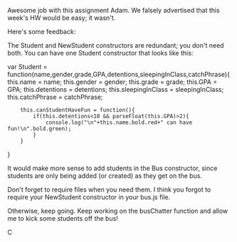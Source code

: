 Awesome job with this assignment Adam. We falsely advertised that this week's HW would be easy; it wasn't.

Here's some feedback:

The Student and NewStudent constructors are redundant; you don't need both. You can have one Student constructor that looks like this:

var Student = function(name,gender,grade,GPA,detentions,sleepingInClass,catchPhrase){
		this.name = name;
		this.gender = gender;
		this.grade = grade;
		this.GPA = GPA;
		this.detentions = detentions;
		this.sleepingInClass = sleepingInClass;
		this.catchPhrase = catchPhrase;

		this.canStudentHaveFun = function(){
			if(this.detentions<10 && parseFloat(this.GPA)>2){
				console.log("\n"+this.name.bold.red+" can have fun!\n".bold.green);
			}
		}	
}

It would make more sense to add students in the Bus constructor, since students are only being added (or created) as they get on the bus.

Don't forget to require files when you need them. I think  you forgot to require your NewStudent constructor in your bus.js file.

Otherwise, keep going. Keep working on the busChatter function and allow me to kick some students off the bus!

C

